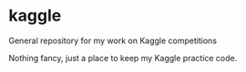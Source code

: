 # kaggle
General repository for my work on Kaggle competitions

Nothing fancy, just a place to keep my Kaggle practice code.
